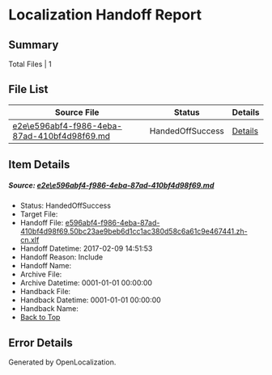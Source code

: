 # <a name='report-top'></a> Localization Handoff Report

## Summary
 Total Files | 1

## File List
 Source File | Status | Details 
 ----------- | ------ | ------- 
 [e2e\e596abf4-f986-4eba-87ad-410bf4d98f69.md](https://github.com/OpenLocalizationTestOrg/ol-test0/blob/f2bcdf1764be2a9ea5336c09fdf0a6fe8ac72a4f/e2e/e596abf4-f986-4eba-87ad-410bf4d98f69.md) | HandedOffSuccess | [Details](#fd9215074e92c7a2d69effe9aafeb2808590d2266)

## Item Details
##### <a name='fd9215074e92c7a2d69effe9aafeb2808590d2266'></a> Source: [e2e\e596abf4-f986-4eba-87ad-410bf4d98f69.md](https://github.com/OpenLocalizationTestOrg/ol-test0/blob/f2bcdf1764be2a9ea5336c09fdf0a6fe8ac72a4f/e2e/e596abf4-f986-4eba-87ad-410bf4d98f69.md)
* Status: HandedOffSuccess
* Target File: 
* Handoff File: [e596abf4-f986-4eba-87ad-410bf4d98f69.50bc23ae9beb6d1cc1ac380d58c6a61c9e467441.zh-cn.xlf](https://github.com/OpenLocalizationTestOrg/ol-test0-handoff/blob/7f07bea1a11fec7763239677ba198a123177461a/ol-handoff/OpenLocalizationTestOrg/ol-test0-zhcn/shujia/ht/e596abf4-f986-4eba-87ad-410bf4d98f69.50bc23ae9beb6d1cc1ac380d58c6a61c9e467441.zh-cn.xlf)
* Handoff Datetime: 2017-02-09 14:51:53
* Handoff Reason: Include
* Handoff Name: 
* Archive File: 
* Archive Datetime: 0001-01-01 00:00:00
* Handback File: 
* Handback Datetime: 0001-01-01 00:00:00
* Handback Name: 
* [Back to Top](#report-top)


## Error Details

Generated by OpenLocalization.

